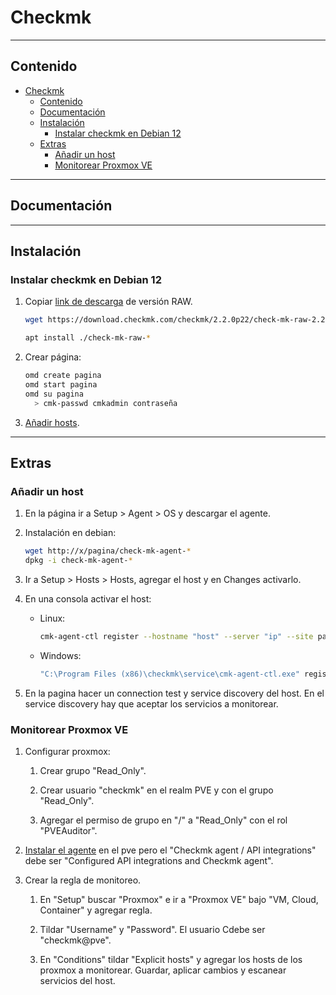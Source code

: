 # Checkmk

---

## Contenido

- [Checkmk](#checkmk)
  - [Contenido](#contenido)
  - [Documentación](#documentación)
  - [Instalación](#instalación)
    - [Instalar checkmk en Debian 12](#instalar-checkmk-en-debian-12)
  - [Extras](#extras)
    - [Añadir un host](#añadir-un-host)
    - [Monitorear Proxmox VE](#monitorear-proxmox-ve)

---

## Documentación

---

## Instalación

### Instalar checkmk en Debian 12

1. Copiar [link de descarga](https://checkmk.com/download?method=cmk&edition=cre&version=2.2.0p22&platform=debian&os=mantic&type=cmk&google_analytics_user_id=) de versión RAW.

    ```sh
    wget https://download.checkmk.com/checkmk/2.2.0p22/check-mk-raw-2.2.0p22_0.bookworm_amd64.deb

    apt install ./check-mk-raw-*
    ```

2. Crear página:

    ```sh
    omd create pagina
    omd start pagina
    omd su pagina
      > cmk-passwd cmkadmin contraseña
    ```

3. [Añadir hosts](#añadir-un-host).

---

## Extras

### Añadir un host

1. En la página ir a Setup > Agent > OS y descargar el agente.

2. Instalación en debian:

    ```sh
    wget http://x/pagina/check-mk-agent-*
    dpkg -i check-mk-agent-*
    ```

3. Ir a Setup > Hosts > Hosts, agregar el host y en Changes activarlo.

4. En una consola activar el host:

   - Linux:

     ```sh
     cmk-agent-ctl register --hostname "host" --server "ip" --site pagina --user cmkadmin --password "x"
     ```

   - Windows:

     ```sh
     "C:\Program Files (x86)\checkmk\service\cmk-agent-ctl.exe" register --hostname "x" --server "x" --site pagina --user cmkadmin --password "x"
     ```

5. En la pagina hacer un connection test y service discovery del host. En el service discovery hay que aceptar los servicios a monitorear.

### Monitorear Proxmox VE

1. Configurar proxmox:

   1. Crear grupo "Read_Only".

   2. Crear usuario "checkmk" en el realm PVE y con el grupo "Read_Only".

   3. Agregar el permiso de grupo en "/" a "Read_Only" con el rol "PVEAuditor".

2. [Instalar el agente](#añadir-un-host) en el pve pero el "Checkmk agent / API integrations" debe ser "Configured API integrations and Checkmk agent".

3. Crear la regla de monitoreo.

   1. En "Setup" buscar "Proxmox" e ir a "Proxmox VE" bajo "VM, Cloud, Container" y agregar regla.

   2. Tildar "Username" y "Password". El usuario Cdebe ser "checkmk@pve".

   3. En "Conditions" tildar "Explicit hosts" y agregar los hosts de los proxmox a monitorear. Guardar, aplicar cambios y escanear servicios del host.
